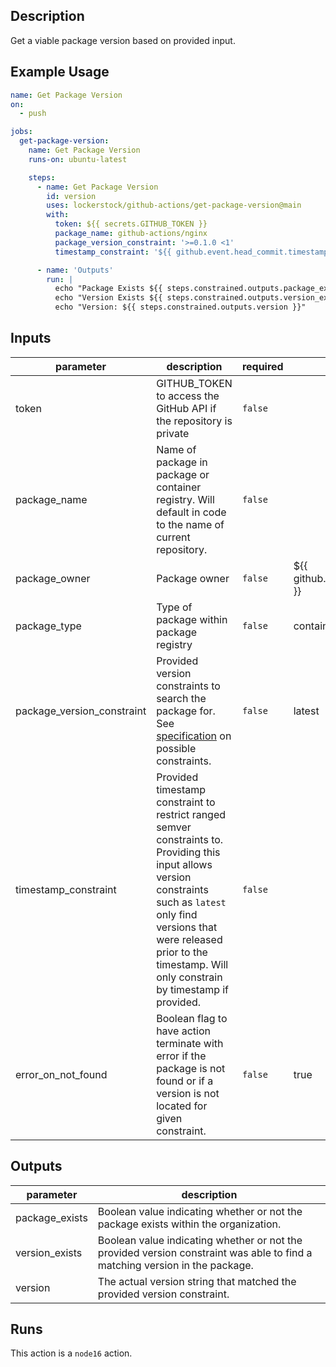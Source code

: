 <!-- action-docs-description -->
## Description

Get a viable package version based on provided input.


<!-- action-docs-description -->

## Example Usage

```yaml
name: Get Package Version
on:
  - push

jobs:
  get-package-version:
    name: Get Package Version
    runs-on: ubuntu-latest

    steps:
      - name: Get Package Version
        id: version
        uses: lockerstock/github-actions/get-package-version@main
        with:
          token: ${{ secrets.GITHUB_TOKEN }}
          package_name: github-actions/nginx
          package_version_constraint: '>=0.1.0 <1'
          timestamp_constraint: '${{ github.event.head_commit.timestamp }}'

      - name: 'Outputs'
        run: |
          echo "Package Exists ${{ steps.constrained.outputs.package_exists }}"
          echo "Version Exists ${{ steps.constrained.outputs.version_exists }}"
          echo "Version: ${{ steps.constrained.outputs.version }}"
```

<!-- action-docs-inputs -->
## Inputs

| parameter | description | required | default |
| - | - | - | - |
| token | GITHUB_TOKEN to access the GitHub API if the repository is private | `false` |  |
| package_name | Name of package in package or container registry. Will default in code to the name of current repository. | `false` |  |
| package_owner | Package owner | `false` | ${{ github.repository_owner }} |
| package_type | Type of package within package registry | `false` | container |
| package_version_constraint | Provided version constraints to search the package for. See [specification](https://github.com/npm/node-semver#versions) on possible constraints. | `false` | latest |
| timestamp_constraint | Provided timestamp constraint to restrict ranged semver constraints to. Providing this input allows version constraints such as `latest` only find versions that were released prior to the timestamp. Will only constrain by timestamp if provided. | `false` |  |
| error_on_not_found | Boolean flag to have action terminate with error if the package is not found or if a version is not located for given constraint. | `false` | true |



<!-- action-docs-inputs -->

<!-- action-docs-outputs -->
## Outputs

| parameter | description |
| - | - |
| package_exists | Boolean value indicating whether or not the package exists within the organization. |
| version_exists | Boolean value indicating whether or not the provided version constraint was able to find a matching version in the package. |
| version | The actual version string that matched the provided version constraint. |



<!-- action-docs-outputs -->

<!-- action-docs-runs -->
## Runs

This action is a `node16` action.


<!-- action-docs-runs -->
